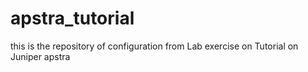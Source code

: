 # apstra_tutorial
this is the repository of configuration from Lab exercise on Tutorial on Juniper apstra
